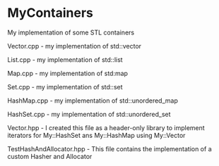 # MyContainers
My implementation of some STL containers

Vector.cpp - my implementation of std::vector

List.cpp - my implementation of std::list

Map.cpp - my implementation of std:map

Set.cpp - my implementation of std::set

HashMap.cpp - my implementation of std::unordered_map

HashSet.cpp - my implementation of std::unordered_set

Vector.hpp - I created this file as a header-only library to implement iterators for My::HashSet ans My::HashMap using My::Vector

TestHashAndAllocator.hpp - This file contains the implementation of a custom Hasher and Allocator
